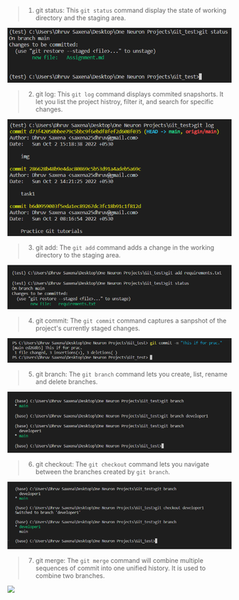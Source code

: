 > 1. git status: This `git status` command display the state of working directory and the staging area.

![](image/git_status.png)

> 2.  git log: This `git log` command displays commited snapshorts. It let you list the project histroy, filter it, and search for specific changes.

![](image/git_log.png)

> 3. git add: The `git add` command adds a change in the working directory to the staging area.

![](image/git_add.png)

> 4. git commit: The `git commit` command captures a sanpshot of the project's currently staged changes.

![](image/git_commit.png)

> 5. git branch: The `git branch` command lets you create, list, rename and delete branches.

![](image/git_branch.png)

> 6. git checkout: The `git checkout` command lets you navigate between the branches created by `git branch`.

![](image/git_checkout.png)

> 7. git merge: The `git merge` command will combine multiple sequences of commit into one unified history. It is used to combine two branches.

![](image/git_.png)